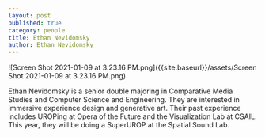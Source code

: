 ```yaml
---
layout: post
published: true
category: people
title: Ethan Nevidomsky
author: Ethan Nevidomsky
---
```


![Screen Shot 2021-01-09 at 3.23.16 PM.png]({{site.baseurl}}/assets/Screen Shot 2021-01-09 at 3.23.16 PM.png)

Ethan Nevidomsky is a senior double majoring in Comparative Media Studies and Computer Science and Engineering. They are interested in immersive experience design and generative art. Their past experience includes UROPing at Opera of the Future and the Visualization Lab at CSAIL. This year, they will be doing a SuperUROP at the Spatial Sound Lab.
